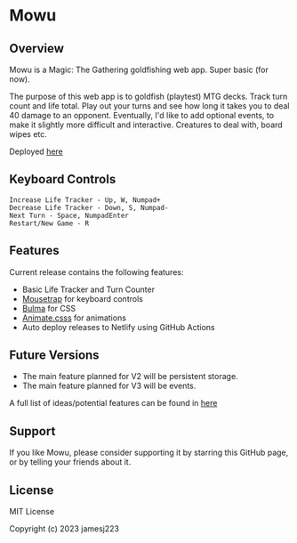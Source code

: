 # Mowu

## Overview

Mowu is a Magic: The Gathering goldfishing web app. Super basic (for now). 

The purpose of this web app is to goldfish (playtest) MTG decks. Track turn count and life total. Play out your turns and see how long it takes you to deal 40 damage to an opponent. Eventually, I'd like to add optional events, to make it slightly more difficult and interactive. Creatures to deal with, board wipes etc.

Deployed [here](https://mowu-mtg.netlify.app/)

## Keyboard Controls

    Increase Life Tracker - Up, W, Numpad+
    Decrease Life Tracker - Down, S, Numpad-
    Next Turn - Space, NumpadEnter
    Restart/New Game - R

## Features

Current release contains the following features:

- Basic Life Tracker and Turn Counter
- [Mousetrap](https://craig.is/killing/mice) for keyboard controls
- [Bulma](https://bulma.io/) for CSS
- [Animate.csss](https://animate.style/) for animations
- Auto deploy releases to Netlify using GitHub Actions

## Future Versions

- The main feature planned for V2 will be persistent storage.
- The main feature planned for V3 will be events.

A full list of ideas/potential features can be found in [here](TODO.md)

## Support

If you like Mowu, please consider supporting it by starring this GitHub page, <!-- donating [INSERT DONATION THING HERE] "buy me a coffee" or one of those kind of pages,--> or by telling your friends about it.

## License

MIT License

Copyright (c) 2023 jamesj223

